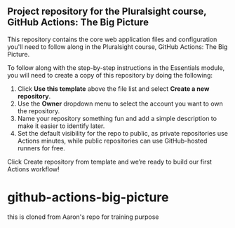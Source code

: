 ## Project repository for the Pluralsight course, GitHub Actions: The Big Picture

This repository contains the core web application files and configuration you'll need to follow along in the Pluralsight course, GitHub Actions: The Big Picture.

To follow along with the step-by-step instructions in the Essentials module, you will need to create a copy of this repository by doing the following:
1. Click **Use this template** above the file list and select **Create a new repository**.
2. Use the **Owner** dropdown menu to select the account you want to own the repository. 
3. Name your repository something fun and add a simple description to make it easier to identify later.
4. Set the default visibility for the repo to public, as private repositories use Actions minutes, while public repositories can use GitHub-hosted runners for free.

Click Create repository from template and we’re ready to build our first Actions workflow!

# github-actions-big-picture
this is cloned from Aaron's repo for training purpose